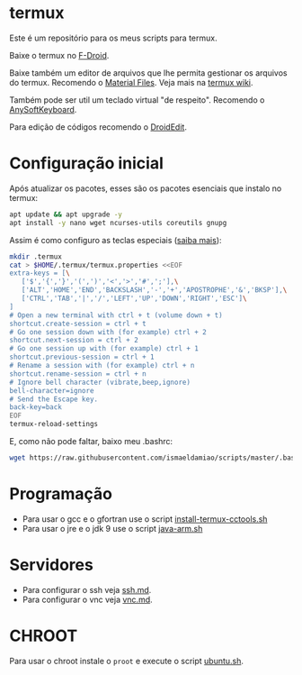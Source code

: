 # termux

Este é um repositório para os meus scripts para termux.

Baixe o termux no [F-Droid](https://f-droid.org/repository/browse/?fdid=com.termux).

Baixe também um editor de arquivos que lhe permita gestionar os arquivos do termux. Recomendo o [Material Files](https://github.com/zhanghai/MaterialFiles). Veja mais na [termux wiki](https://wiki.termux.com/wiki/Internal_and_external_storage).

Também pode ser util um teclado virtual "de respeito". Recomendo o [AnySoftKeyboard](http://anysoftkeyboard.github.io/download/).

Para edição de códigos recomendo o [DroidEdit](https://play.google.com/store/apps/details?id=com.aor.droidedit).

# Configuração inicial

Após atualizar os pacotes, esses são os pacotes esenciais que instalo no termux:

```bash
apt update && apt upgrade -y
apt install -y nano wget ncurses-utils coreutils gnupg
```

Assim é como configuro as teclas especiais ([saiba mais](https://wiki.termux.com/wiki/Touch_Keyboard)):

```bash
mkdir .termux
cat > $HOME/.termux/termux.properties <<EOF
extra-keys = [\
   ['$','{','}','(',')','<','>','#',';'],\
   ['ALT','HOME','END','BACKSLASH','-','+','APOSTROPHE','&','BKSP'],\
   ['CTRL','TAB','|','/','LEFT','UP','DOWN','RIGHT','ESC']\
]
# Open a new terminal with ctrl + t (volume down + t)
shortcut.create-session = ctrl + t
# Go one session down with (for example) ctrl + 2
shortcut.next-session = ctrl + 2
# Go one session up with (for example) ctrl + 1
shortcut.previous-session = ctrl + 1
# Rename a session with (for example) ctrl + n
shortcut.rename-session = ctrl + n
# Ignore bell character (vibrate,beep,ignore)
bell-character=ignore
# Send the Escape key.
back-key=back
EOF
termux-reload-settings
```

E, como não pode faltar, baixo meu .bashrc:

```bash
wget https://raw.githubusercontent.com/ismaeldamiao/scripts/master/.bashrc
```

# Programação

* Para usar o gcc e o gfortran use o script [install-termux-cctools.sh](install-termux-cctools.sh)
* Para usar o jre e o jdk 9 use o script [java-arm.sh](java-arm.sh)

# Servidores

* Para configurar o ssh veja [ssh.md](ssh.md).
* Para configurar o vnc veja [vnc.md](vnc.md).

# CHROOT

Para usar o chroot instale o `proot` e execute o script [ubuntu.sh](ubuntu.sh).
